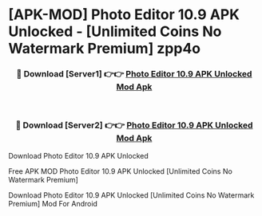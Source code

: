 # [APK-MOD] Photo Editor 10.9 APK Unlocked - [Unlimited Coins No Watermark Premium] zpp4o



<div align="center">
<h3>🔴 Download [Server1] 👉👉 <a href="https://momento.my/?title=Photo_Editor_10.9_APK_Unlocked">Photo Editor 10.9 APK Unlocked Mod Apk</a></h3><br>

<h3>🔴 Download [Server2] 👉👉 <a href="https://momento.my/?title=Photo_Editor_10.9_APK_Unlocked">Photo Editor 10.9 APK Unlocked Mod Apk</a></h3>
</div>



Download Photo Editor 10.9 APK Unlocked 

Free APK MOD Photo Editor 10.9 APK Unlocked [Unlimited Coins No Watermark Premium]

Download Photo Editor 10.9 APK Unlocked [Unlimited Coins No Watermark Premium] Mod For Android

